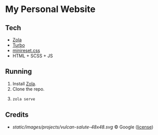 # My Personal Website

## Tech

- [Zola](https://www.getzola.org/)
- [Turbo](https://turbo.hotwire.dev/)
- [minireset.css](https://jgthms.com/minireset.css/)
- HTML + SCSS + JS

## Running

1. Install [Zola](https://www.getzola.org/).
2. Clone the repo.
4. ```sh
   zola serve
   ```

## Credits

- _static/images/projects/vulcan-salute-48x48.svg_ &copy; Google ([license](https://github.com/googlefonts/noto-emoji/blob/master/LICENSE))
